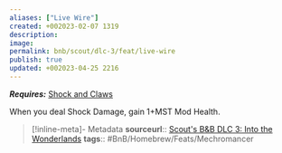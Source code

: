 ```yaml
---
aliases: ["Live Wire"]
created: +002023-02-07 1319
description: 
image: 
permalink: bnb/scout/dlc-3/feat/live-wire
publish: true
updated: +002023-04-25 2216
---
```


***Requires:*** [Shock and Claws](Shock-and-Claws)

When you deal Shock Damage, gain 1+MST Mod Health.

> [!inline-meta]- Metadata
> **sourceurl**:: [Scout's B&B DLC 3: Into the Wonderlands](https://docs.google.com/document/d/1MLOgrWwcLNTnP9PuXrKiLImy7SUh4hXO8arVUAlmdp0/edit)
> **tags**:: #BnB/Homebrew/Feats/Mechromancer
